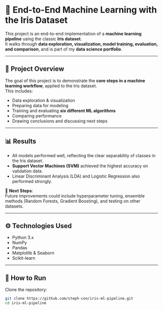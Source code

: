 # 🌸 End-to-End Machine Learning with the Iris Dataset

This project is an end-to-end implementation of a **machine learning pipeline** using the classic **Iris dataset**.  
It walks through **data exploration, visualization, model training, evaluation, and comparison**, and is part of my **data science portfolio**.

---

## 📌 Project Overview

The goal of this project is to demonstrate the **core steps in a machine learning workflow**, applied to the Iris dataset.  
This includes:  

- Data exploration & visualization  
- Preparing data for modeling  
- Training and evaluating **six different ML algorithms**  
- Comparing performance  
- Drawing conclusions and discussing next steps  

---

## 📊 Results

- All models performed well, reflecting the clear separability of classes in the Iris dataset.  
- **Support Vector Machines (SVM)** achieved the highest accuracy on validation data.  
- Linear Discriminant Analysis (LDA) and Logistic Regression also performed strongly.  

🔮 **Next Steps**:  
Future improvements could include hyperparameter tuning, ensemble methods (Random Forests, Gradient Boosting), and testing on other datasets.

---

## ⚙️ Technologies Used

- Python 3.x  
- NumPy  
- Pandas  
- Matplotlib & Seaborn  
- Scikit-learn  

---

## 🚀 How to Run

Clone the repository:

```bash
git clone https://github.com/steph-con/iris-ml-pipeline.git
cd iris-ml-pipeline
```
